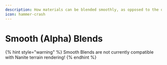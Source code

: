```yaml
---
description: How materials can be blended smoothly, as opposed to the default height blend.
icon: hammer-crash
---
```


# Smooth (Alpha) Blends

{% hint style="warning" %}
Smooth Blends are not currently compatible with Nanite terrain rendering!
{% endhint %}
